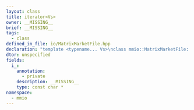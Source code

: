```yaml
---
layout: class
title: iterator<Vs>
owner: __MISSING__
brief: __MISSING__
tags:
  - class
defined_in_file: io/MatrixMarketFile.hpp
declaration: "template <typename... Vs>\nclass mmio::MatrixMarketFile::iterator;"
dtor: unspecified
fields:
  i_:
    annotation:
      - private
    description: __MISSING__
    type: const char *
namespace:
  - mmio
---
```


```{index}  iterator<Vs>
```


